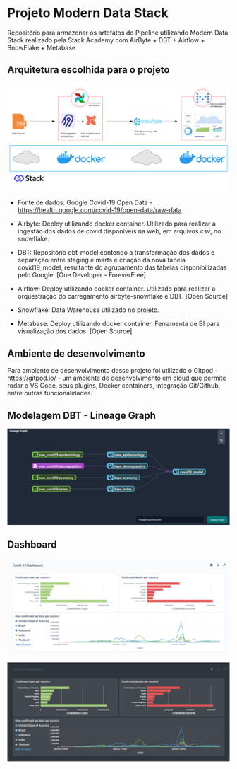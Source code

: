 # Projeto Modern Data Stack

Repositório para armazenar os artefatos do Pipeline utilizando Modern Data Stack realizado pela Stack Academy com AirByte + DBT + Airflow + SnowFlake + Metabase

## Arquitetura escolhida para o projeto

[![Architecture](https://github.com/guimarczewski/modern-data-stack-stackacademy/raw/main/images/arquitetura.PNG)]()


- Fonte de dados: Google Covid-19 Open Data - https://health.google.com/covid-19/open-data/raw-data

- Airbyte: Deploy utilizando docker container. Utilizado para realizar a ingestão dos dados de covid disponíveis na web, em arquivos csv, no snowflake.

- DBT: Repositório dbt-model contendo a transformação dos dados e separação entre staging e marts e criação da nova tabela covid19_model, resultante do agrupamento das tabelas disponibilizadas pelo Google. [One Developer - ForeverFree]

- Airflow: Deploy utilizando docker container. Utilizado para realizar a orquestração do carregamento airbyte-snowflake e DBT. [Open Source]

- Snowflake: Data Warehouse utilizado no projeto.

- Metabase: Deploy utilizando docker container. Ferramenta de BI para visualização dos dados. [Open Source]


## Ambiente de desenvolvimento

Para ambiente de desenvolvimento desse projeto foi utilizado o Gitpod - https://gitpod.io/ - um ambiente de desenvolvimento em cloud que permite rodar o VS Code, seus plugins, Docker containers, integração Git/Github, entre outras funcionalidades.


## Modelagem DBT - Lineage Graph

[![DBT](https://github.com/guimarczewski/modern-data-stack-stackacademy/raw/main/images/lineage_dbt.jpeg)]()


## Dashboard

[![Dashboard_day](https://github.com/guimarczewski/modern-data-stack-stackacademy/raw/main/images/metabase_day.PNG)]()

[![Dashboard_night](https://github.com/guimarczewski/modern-data-stack-stackacademy/raw/main/images/metabase_night.PNG)]()